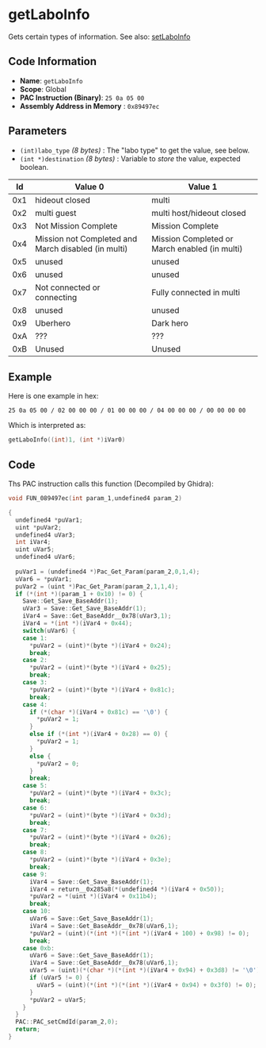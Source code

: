 # getLaboInfo

Gets certain types of information. See also: [setLaboInfo](./setlaboinfo.md)

## Code Information

- **Name**: `getLaboInfo`
- **Scope**: Global
- **PAC Instruction (Binary)**: `25 0a 05 00`
- **Assembly Address in Memory** : `0x89497ec`

## Parameters

- `(int)labo_type` *(8 bytes)* : The "labo type" to get the value, see below.
- `(int *)destination` *(8 bytes)* : Variable to *store* the value, expected boolean.

|Id|Value 0|Value 1|
|---|---|---|
|0x1|hideout closed|multi|
|0x2|multi guest|multi host/hideout closed|
|0x3|Not Mission Complete|Mission Complete|
|0x4|Mission not Completed and March disabled (in multi)|Mission Completed or March enabled (in multi)|
|0x5|unused|unused|
|0x6|unused|unused|
|0x7|Not connected or connecting|Fully connected in multi|
|0x8|unused|unused|
|0x9|Uberhero|Dark hero|
|0xA|???|???|
|0xB|Unused|Unused|

## Example

Here is one example in hex:

```25 0a 05 00 / 02 00 00 00 / 01 00 00 00 / 04 00 00 00 / 00 00 00 00```

Which is interpreted as:

```c
getLaboInfo((int)1, (int *)iVar0)
```

## Code

Ths PAC instruction calls this function (Decompiled by Ghidra):

```c
void FUN_089497ec(int param_1,undefined4 param_2)

{
  undefined4 *puVar1;
  uint *puVar2;
  undefined4 uVar3;
  int iVar4;
  uint uVar5;
  undefined4 uVar6;
  
  puVar1 = (undefined4 *)Pac_Get_Param(param_2,0,1,4);
  uVar6 = *puVar1;
  puVar2 = (uint *)Pac_Get_Param(param_2,1,1,4);
  if (*(int *)(param_1 + 0x10) != 0) {
    Save::Get_Save_BaseAddr(1);
    uVar3 = Save::Get_Save_BaseAddr(1);
    iVar4 = Save::Get_BaseAddr__0x78(uVar3,1);
    iVar4 = *(int *)(iVar4 + 0x44);
    switch(uVar6) {
    case 1:
      *puVar2 = (uint)*(byte *)(iVar4 + 0x24);
      break;
    case 2:
      *puVar2 = (uint)*(byte *)(iVar4 + 0x25);
      break;
    case 3:
      *puVar2 = (uint)*(byte *)(iVar4 + 0x81c);
      break;
    case 4:
      if (*(char *)(iVar4 + 0x81c) == '\0') {
        *puVar2 = 1;
      }
      else if (*(int *)(iVar4 + 0x28) == 0) {
        *puVar2 = 1;
      }
      else {
        *puVar2 = 0;
      }
      break;
    case 5:
      *puVar2 = (uint)*(byte *)(iVar4 + 0x3c);
      break;
    case 6:
      *puVar2 = (uint)*(byte *)(iVar4 + 0x3d);
      break;
    case 7:
      *puVar2 = (uint)*(byte *)(iVar4 + 0x26);
      break;
    case 8:
      *puVar2 = (uint)*(byte *)(iVar4 + 0x3e);
      break;
    case 9:
      iVar4 = Save::Get_Save_BaseAddr(1);
      iVar4 = return__0x285a8(*(undefined4 *)(iVar4 + 0x50));
      *puVar2 = *(uint *)(iVar4 + 0x11b4);
      break;
    case 10:
      uVar6 = Save::Get_Save_BaseAddr(1);
      iVar4 = Save::Get_BaseAddr__0x78(uVar6,1);
      *puVar2 = (uint)(*(int *)(*(int *)(iVar4 + 100) + 0x98) != 0);
      break;
    case 0xb:
      uVar6 = Save::Get_Save_BaseAddr(1);
      iVar4 = Save::Get_BaseAddr__0x78(uVar6,1);
      uVar5 = (uint)(*(char *)(*(int *)(iVar4 + 0x94) + 0x3d8) != '\0');
      if (uVar5 != 0) {
        uVar5 = (uint)(*(int *)(*(int *)(iVar4 + 0x94) + 0x3f0) != 0);
      }
      *puVar2 = uVar5;
    }
  }
  PAC::PAC_setCmdId(param_2,0);
  return;
}
```

